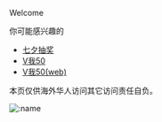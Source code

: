 Welcome

你可能感兴趣的
*   [七夕抽奖](https://ceceliaLaporta.github.io/html/qixichoujiang/index.html)
*   [V我50](https://ceceliaLaporta.github.io/html/vMe50/index.html)
*   [V我50(web)](https://vdse.bdstatic.com/192d9a98d782d9c74c96f09db9378d93.mp4)



本页仅供海外华人访问其它访问责任自负。

<img src="https://count.getloli.com/@ceceliaLapo18?theme=booru-lewd" alt=":name" />




